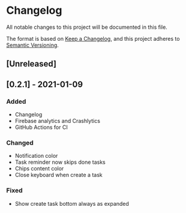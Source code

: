 # Changelog
All notable changes to this project will be documented in this file.

The format is based on [Keep a Changelog](https://keepachangelog.com/en/1.0.0/),
and this project adheres to [Semantic Versioning](https://semver.org/spec/v2.0.0.html).

## [Unreleased]

## [0.2.1] - 2021-01-09
### Added
- Changelog
- Firebase analytics and Crashlytics
- GitHub Actions for CI

### Changed
- Notification color
- Task reminder now skips done tasks
- Chips content color
- Close keyboard when create a task

### Fixed
- Show create task bottom always as expanded